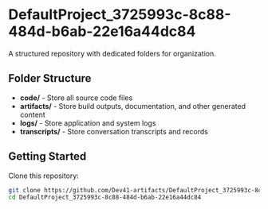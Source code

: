 # DefaultProject_3725993c-8c88-484d-b6ab-22e16a44dc84
A structured repository with dedicated folders for organization.

## Folder Structure

- **code/** - Store all source code files
- **artifacts/** - Store build outputs, documentation, and other generated content
- **logs/** - Store application and system logs
- **transcripts/** - Store conversation transcripts and records

## Getting Started

Clone this repository:
```bash
git clone https://github.com/Dev41-artifacts/DefaultProject_3725993c-8c88-484d-b6ab-22e16a44dc84
cd DefaultProject_3725993c-8c88-484d-b6ab-22e16a44dc84
```
